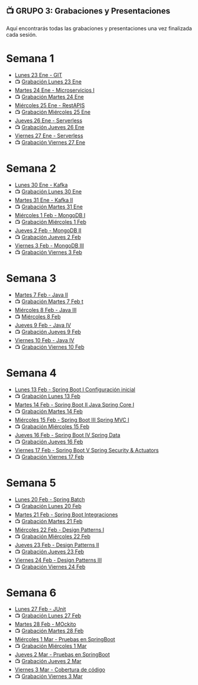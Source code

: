 ## 📺 GRUPO 3: Grabaciones y Presentaciones
Aquí encontrarás todas las grabaciones y presentaciones una vez finalizada cada sesión.

# Semana 1
- [Lunes 23 Ene - GIT]()
- 📺 [Grabación Lunes 23 Ene]()
- [Martes 24 Ene - Microservicios I]()
- 📺 [Grabación Martes 24 Ene]()
- [Miércoles 25 Ene - RestAPIS]()
- 📺 [Grabación Miércoles 25 Ene]()
- [Jueves 26 Ene - Serverless]()
- 📺 [Grabación Jueves 26 Ene]()
- [Viernes 27 Ene - Serverless]()
- 📺 [Grabación Viernes 27 Ene]()

# Semana 2
- [Lunes 30 Ene - Kafka]()
- 📺 [Grabación Lunes 30 Ene]()
- [Martes 31 Ene - Kafka II]()
- 📺 [Grabación Martes 31 Ene]()
- [Miércoles 1 Feb - MongoDB I]()
- 📺 [Grabación Miércoles 1 Feb]()
- [Jueves 2 Feb - MongoDB II]()
- 📺 [Grabación Jueves 2 Feb]()
- [Viernes 3 Feb - MongoDB III]()
- 📺 [Grabación Viernes 3 Feb]()

# Semana 3
- [Martes 7 Feb - Java II]()
- 📺 [Grabación Martes 7 Feb t]()
- [Miércoles 8 Feb - Java III]()
- 📺 [Miércoles 8 Feb]()
- [Jueves 9 Feb - Java IV]()
- 📺 [Grabación Jueves 9 Feb]()
-  [Viernes 10 Feb - Java IV]()
- 📺 [Grabación Viernes 10 Feb]()

# Semana 4
- [Lunes 13 Feb - Spring Boot I Configuración inicial]()
- 📺 [Grabación Lunes 13 Feb]()
- [Martes 14 Feb - Spring Boot II Java Spring Core I]()
- 📺 [Grabación Martes 14 Feb]()
- [Miércoles 15 Feb - Spring Boot III Spring MVC I]()
- 📺 [Grabación Miércoles 15 Feb]()
- [Jueves 16 Feb - Spring Boot IV Spring Data]()
- 📺 [Grabación Jueves 16 Feb]()
-  [Viernes 17 Feb - Spring Boot V Spring Security & Actuators]()
- 📺 [Grabación Viernes 17 Feb]()

# Semana 5
- [Lunes 20 Feb - Spring Batch]()
- 📺 [Grabación Lunes 20 Feb]()
- [Martes 21 Feb - Spring Boot Integraciones]()
- 📺 [Grabación Martes 21 Feb]()
- [Miércoles 22 Feb - Design Patterns I]()
- 📺 [Grabación Miércoles 22 Feb]()
- [Jueves 23 Feb - Design Patterns II]()
- 📺 [Grabación Jueves 23 Feb]()
-  [Viernes 24 Feb - Design Patterns III]()
- 📺 [Grabación Viernes 24 Feb]()

# Semana 6
- [Lunes 27 Feb - JUnit]()
- 📺 [Grabación Lunes 27 Feb]()
- [Martes 28 Feb - MOckito]()
- 📺 [Grabación Martes 28 Feb]()
- [Miércoles 1 Mar - Pruebas en SpringBoot]()
- 📺 [Grabación Miércoles 1 Mar]()
- [Jueves 2 Mar - Pruebas en SpringBoot]()
- 📺 [Grabación Jueves 2 Mar]()
-  [Viernes 3 Mar - Cobertura de código]()
- 📺 [Grabación Viernes 3 Mar]()
